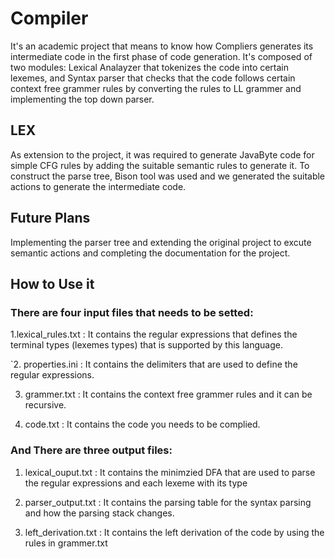 # Compiler

It's an academic project that means to know how Compliers generates its intermediate code in the first phase of code generation.
It's composed of two modules: Lexical Analayzer that tokenizes the code into certain lexemes, and Syntax parser that checks
that the code follows certain context free grammer rules by converting the rules to LL grammer and implementing the top down 
parser.

## LEX 

As extension to the project, it was required to generate JavaByte code for simple CFG rules by adding the suitable semantic 
rules to generate it. To construct the parse tree, Bison tool was used and we generated the suitable actions to generate the 
intermediate code. 

## Future Plans

Implementing the parser tree and extending the original project to excute semantic actions and completing the documentation for the project.


## How to Use it

### There are four input files that needs to be setted: 

  1.lexical_rules.txt : It contains the regular expressions that defines the terminal types (lexemes types) that is 
   supported by this language.
  
 `2. properties.ini : It contains  the delimiters that are used to define the regular expressions.
 
  3. grammer.txt : It contains the context free grammer rules and it can be recursive.
  
  4. code.txt : It contains the code you needs to be complied.
  
###  And There are three output files:  

 1. lexical_ouput.txt : It contains the minimzied DFA that are used to parse the regular expressions and each lexeme with its type
 
 2. parser_output.txt : It contains the parsing table for the syntax parsing and how the parsing stack changes.
 
 3. left_derivation.txt : It contains the left derivation of the code by using the rules in grammer.txt
  
  
 
 

